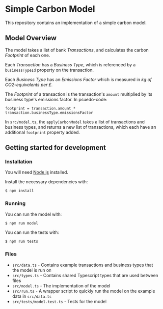# Simple Carbon Model

This repository contains an implementation of a simple carbon model.

## Model Overview

The model takes a list of bank *Transactions*, and calculates the carbon *Footprint* of each one.

Each *Transaction* has a *Business Type*, which is referenced by a `businessTypeId` property on the transaction.

Each *Business Type* has an *Emissions Factor* which is measured in *kg of CO2-equivalents per £*.

The *Footprint* of a transaction is the transaction's `amount` multiplied by its business type's emissions factor. In psuedo-code:

```
footprint = transaction.amount * transaction.businessType.emissionsFactor
```

In `src/model.ts`, the `applyCarbonModel` takes a list of transactions and business types, and returns a new list of transactions, which each have an additional `footprint` property added.

## Getting started for development

### Installation

You will need [Node.js](https://nodejs.org/en/) installed.

Install the necessary dependencies with:

```bash
$ npm install
```

### Running

You can run the model with:

```bash
$ npm run model
```

You can run the tests with:

```bash
$ npm run tests
```

### Files

* `src/data.ts` - Contains example transactions and business types that the model is run on
* `src/types.ts` - Contains shared Typescript types that are used between files
* `src/model.ts` - The implementation of the model
* `src/run.ts` - A wrapper script to quickly run the model on the example data in `src/data.ts`
* `src/tests/model.test.ts` - Tests for the model
